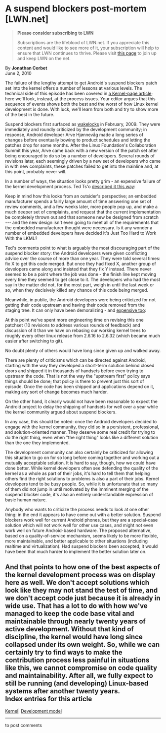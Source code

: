 # A suspend blockers post-mortem [LWN.net]

> **Please consider subscribing to LWN**
> 
> Subscriptions are the lifeblood of LWN.net. If you appreciate this content and would like to see more of it, your subscription will help to ensure that LWN continues to thrive. Please visit [this page](/Promo/nst-nag1/subscribe) to join up and keep LWN on the net. 

By **Jonathan Corbet**  
June 2, 2010 

The failure of the lengthy attempt to get Android's suspend blockers patch set into the kernel offers a number of lessons at various levels. The technical side of this episode has been covered in [a Kernel-page article](/Articles/390369/); here we'll look, instead, at the process issues. Your editor argues that this sequence of events shows both the best and the worst of how Linux kernel development is done. With luck, we'll learn from both and try to show more of the best in the future. 

Suspend blockers first surfaced as [wakelocks](http://lwn.net/Articles/318611/) in February, 2009. They were immediately and roundly criticized by the development community; in response, Android developer Arve Hjønnevåg made a long series of changes before eventually bowing to product schedules and letting the patches drop for some months. After the Linux Foundation's Collaboration Summit this year, Arve came back with a new version of the patch set after being encouraged to do so by a number of developers. Several rounds of revisions later, each seemingly driven by a new set of developers who came in with new complaints, these patches failed to get into the mainline and, at this point, probably never will. 

In a number of ways, the situation looks pretty grim - an expensive failure of the kernel development process. Ted Ts'o [described it this way](/Articles/390378/): 

Keep in mind how this looks from an outsider's perspective; an embedded manufacturer spends a fairly large amount of time answering one set of review comments, and a few weeks later, more people pop up, and make a much deeper set of complaints, and request that the current implementation be completely thrown out and that someone new be designed from scratch --- and the new design isn't even going to meet all of the requirements that the embedded manufacturer thought were necessary. Is it any wonder a number of embedded developers have decided it's Just Too Hard to Work With the LKML? 

Ted's comments point to what is arguably the most discouraging part of the suspend blocker story: the Android developers were given conflicting advice over the course of more than one year. They were told several times: fix X to get this code merged. But once they had fixed X, another group of developers came along and insisted that they fix Y instead. There never seemed to be a point where the job was done - the finish line kept moving every time they seemed to get close to it. The developers who had the most say in the matter did not, for the most part, weigh in until the last week or so, when they decisively killed any chance of this code being merged. 

Meanwhile, in public, the Android developers were being criticized for not getting their code upstream and having their code removed from the staging tree. It can only have been demoralizing - and [expensive too](/Articles/390397/): 

At this point we've spent more engineering time on revising this one patchset (10 revisions to address various rounds of feedback) and discussion of it than we have on rebasing our working kernel trees to roughly every other linux release from 2.6.16 to 2.6.32 (which became much easier after switching to git). 

No doubt plenty of others would have long since given up and walked away. 

There are plenty of criticisms which can be directed against Android, starting with the way they developed a short-term solution behind closed doors and shipped it in thousands of handsets before even trying to upstream the code. That is not the way the "upstream first" policy says things should be done; that policy is there to prevent just this sort of episode. Once the code has been shipped and applications depend on it, making any sort of change becomes much harder. 

On the other hand, it clearly would not have been reasonable to expect the Android project to delay the shipping of handsets for well over a year while the kernel community argued about suspend blockers. 

In any case, this should be noted: once the Android developers decided to engage with the kernel community, they did so in a persistent, professional, and solution-oriented manner. They deserve some real credit for trying to do the right thing, even when "the right thing" looks like a different solution than the one they implemented. 

The development community can also certainly be criticized for allowing this situation to go on for so long before coming together and working out a mutually acceptable solution. It is hard to say, though, how we could have done better. While kernel developers often see defending the quality of the kernel as a whole as part of their jobs, it's hard to tell them that helping others find the right solutions to problems is also a part of their jobs. Kernel developers tend to be busy people. So, while it is unfortunate that so many of them did not jump in until motivated by the imminent merging of the suspend blocker code, it's also an entirely understandable expression of basic human nature. 

Anybody who wants to criticize the process needs to look at one other thing: in the end it appears to have come out with a better solution. Suspend blockers work well for current Android phones, but they are a special-case solution which will not work well for other use cases, and might not even work well on future Android-based hardware. The proposed alternative, based on a quality-of-service mechanism, seems likely to be more flexible, more maintainable, and better applicable to other situations (including realtime and virtualization). Had suspend blockers been accepted, it would have been that much harder to implement the better solution later on. 

And that points to how one of the best aspects of the kernel development process was on display here as well. We don't accept solutions which look like they may not stand the test of time, and we don't accept code just because it is already in wide use. That has a lot to do with how we've managed to keep the code base vital and maintainable through nearly twenty years of active development. Without that kind of discipline, the kernel would have long since collapsed under its own weight. So, while we can certainly try to find ways to make the contribution process less painful in situations like this, we cannot compromise on code quality and maintainability. After all, we fully expect to still be running (and developing) Linux-based systems after another twenty years.  
Index entries for this article  
---  
[Kernel](/Kernel/Index)| [Development model](/Kernel/Index#Development_model)  
  


* * *

to post comments 
